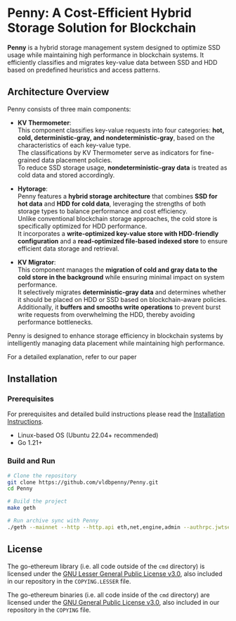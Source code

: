 # Penny: A Cost-Efficient Hybrid Storage Solution for Blockchain

**Penny** is a hybrid storage management system designed to optimize SSD usage while maintaining high performance in blockchain systems. It efficiently classifies and migrates key-value data between SSD and HDD based on predefined heuristics and access patterns.

## Architecture Overview

Penny consists of three main components:

- **KV Thermometer**:  
  This component classifies key-value requests into four categories: **hot, cold, deterministic-gray, and nondeterministic-gray**, based on the characteristics of each key-value type.  
  The classifications by KV Thermometer serve as indicators for fine-grained data placement policies.  
  To reduce SSD storage usage, **nondeterministic-gray data** is treated as cold data and stored accordingly.

- **Hytorage**:  
  Penny features a **hybrid storage architecture** that combines **SSD for hot data** and **HDD for cold data**, leveraging the strengths of both storage types to balance performance and cost efficiency.  
  Unlike conventional blockchain storage approaches, the cold store is specifically optimized for HDD performance.  
  It incorporates a **write-optimized key-value store with HDD-friendly configuration** and a **read-optimized file-based indexed store** to ensure efficient data storage and retrieval.

- **KV Migrator**:  
  This component manages the **migration of cold and gray data to the cold store in the background** while ensuring minimal impact on system performance.  
  It selectively migrates **deterministic-gray data** and determines whether it should be placed on HDD or SSD based on blockchain-aware policies.  
  Additionally, it **buffers and smooths write operations** to prevent burst write requests from overwhelming the HDD, thereby avoiding performance bottlenecks.

Penny is designed to enhance storage efficiency in blockchain systems by intelligently managing data placement while maintaining high performance.

For a detailed explanation, refer to our paper

## Installation

### Prerequisites
For prerequisites and detailed build instructions please read the [Installation Instructions](https://geth.ethereum.org/docs/getting-started/installing-geth).

- Linux-based OS (Ubuntu 22.04+ recommended)
- Go 1.21+  


### Build and Run

```bash 
# Clone the repository
git clone https://github.com/vldbpenny/Penny.git
cd Penny
```

```bash 
# Build the project
make geth
```

```bash 
# Run archive sync with Penny 
./geth --mainnet --http --http.api eth,net,engine,admin --authrpc.jwtsecret=$JWT_PATH --syncmode full --datadir=$DATA_PATH --gcmode=archive 
```



## License

The go-ethereum library (i.e. all code outside of the `cmd` directory) is licensed under the
[GNU Lesser General Public License v3.0](https://www.gnu.org/licenses/lgpl-3.0.en.html),
also included in our repository in the `COPYING.LESSER` file.

The go-ethereum binaries (i.e. all code inside of the `cmd` directory) are licensed under the
[GNU General Public License v3.0](https://www.gnu.org/licenses/gpl-3.0.en.html), also
included in our repository in the `COPYING` file.
